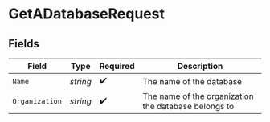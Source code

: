# GetADatabaseRequest


## Fields

| Field                                                | Type                                                 | Required                                             | Description                                          |
| ---------------------------------------------------- | ---------------------------------------------------- | ---------------------------------------------------- | ---------------------------------------------------- |
| `Name`                                               | *string*                                             | :heavy_check_mark:                                   | The name of the database                             |
| `Organization`                                       | *string*                                             | :heavy_check_mark:                                   | The name of the organization the database belongs to |